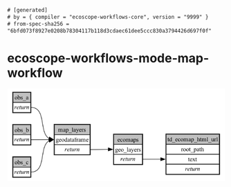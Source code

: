 ```
# [generated]
# by = { compiler = "ecoscope-workflows-core", version = "9999" }
# from-spec-sha256 = "6bfd073f8927e0208b78304117b118d3cdaec61dee5ccc830a3794426d697f0f"

```
# ecoscope-workflows-mode-map-workflow

![](graph.png)
